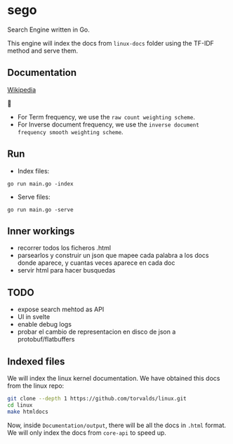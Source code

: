 # sego
Search Engine written in Go.

This engine will index the docs from `linux-docs` folder using the TF-IDF method and serve them.

## Documentation
[Wikipedia](https://en.wikipedia.org/wiki/Tf%E2%80%93idf)

:notebook:
- For Term frequency, we use the `raw count weighting scheme`.
- For Inverse document frequency, we use the `inverse document frequency smooth weighting scheme`.

## Run
- Index files:
```shell
go run main.go -index
```

- Serve files:
```shell
go run main.go -serve
```

## Inner workings
- recorrer todos los ficheros .html
- parsearlos y construir un json que mapee cada palabra a los docs donde aparece, y cuantas veces aparece en cada doc
- servir html para hacer busquedas

## TODO
- expose search mehtod as API
- UI in svelte
- enable debug logs
- probar el cambio de representacion en disco de json a protobuf/flatbuffers

## Indexed files
We will index the linux kernel documentation. We have obtained this docs from the linux repo:
```bash
git clone --depth 1 https://github.com/torvalds/linux.git
cd linux
make htmldocs
```

Now, inside `Documentation/output`, there will be all the docs in `.html` format.
We will only index the docs from `core-api` to speed up.

